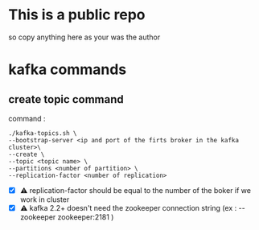 # This is a public repo

so copy anything here as your was the author

# kafka commands

## create topic command

 command : 
    
    ./kafka-topics.sh \
    --bootstrap-server <ip and port of the firts broker in the kafka  cluster>\
    --create \
    --topic <topic name> \
    --partitions <number of partition> \
    --replication-factor <number of replication>

 - [x] :warning: replication-factor should be equal to the number of the boker if we work in cluster
 - [x] :warning: kafka 2.2+ doesn't need the zookeeper connection string (ex : --zookeeper zookeeper:2181 )